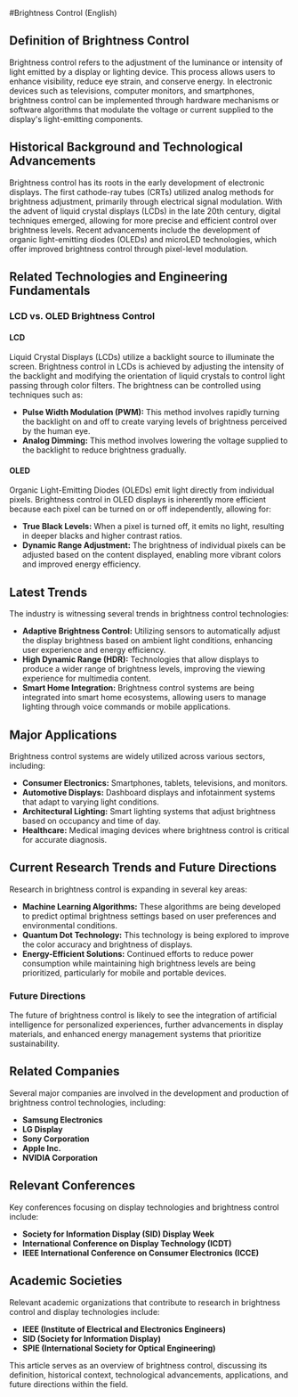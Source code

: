 #Brightness Control (English)

## Definition of Brightness Control
Brightness control refers to the adjustment of the luminance or intensity of light emitted by a display or lighting device. This process allows users to enhance visibility, reduce eye strain, and conserve energy. In electronic devices such as televisions, computer monitors, and smartphones, brightness control can be implemented through hardware mechanisms or software algorithms that modulate the voltage or current supplied to the display's light-emitting components.

## Historical Background and Technological Advancements
Brightness control has its roots in the early development of electronic displays. The first cathode-ray tubes (CRTs) utilized analog methods for brightness adjustment, primarily through electrical signal modulation. With the advent of liquid crystal displays (LCDs) in the late 20th century, digital techniques emerged, allowing for more precise and efficient control over brightness levels. Recent advancements include the development of organic light-emitting diodes (OLEDs) and microLED technologies, which offer improved brightness control through pixel-level modulation.

## Related Technologies and Engineering Fundamentals
### LCD vs. OLED Brightness Control
#### LCD
Liquid Crystal Displays (LCDs) utilize a backlight source to illuminate the screen. Brightness control in LCDs is achieved by adjusting the intensity of the backlight and modifying the orientation of liquid crystals to control light passing through color filters. The brightness can be controlled using techniques such as:
- **Pulse Width Modulation (PWM):** This method involves rapidly turning the backlight on and off to create varying levels of brightness perceived by the human eye.
- **Analog Dimming:** This method involves lowering the voltage supplied to the backlight to reduce brightness gradually.

#### OLED
Organic Light-Emitting Diodes (OLEDs) emit light directly from individual pixels. Brightness control in OLED displays is inherently more efficient because each pixel can be turned on or off independently, allowing for:
- **True Black Levels:** When a pixel is turned off, it emits no light, resulting in deeper blacks and higher contrast ratios.
- **Dynamic Range Adjustment:** The brightness of individual pixels can be adjusted based on the content displayed, enabling more vibrant colors and improved energy efficiency.

## Latest Trends
The industry is witnessing several trends in brightness control technologies:
- **Adaptive Brightness Control:** Utilizing sensors to automatically adjust the display brightness based on ambient light conditions, enhancing user experience and energy efficiency.
- **High Dynamic Range (HDR):** Technologies that allow displays to produce a wider range of brightness levels, improving the viewing experience for multimedia content.
- **Smart Home Integration:** Brightness control systems are being integrated into smart home ecosystems, allowing users to manage lighting through voice commands or mobile applications.

## Major Applications
Brightness control systems are widely utilized across various sectors, including:
- **Consumer Electronics:** Smartphones, tablets, televisions, and monitors.
- **Automotive Displays:** Dashboard displays and infotainment systems that adapt to varying light conditions.
- **Architectural Lighting:** Smart lighting systems that adjust brightness based on occupancy and time of day.
- **Healthcare:** Medical imaging devices where brightness control is critical for accurate diagnosis.

## Current Research Trends and Future Directions
Research in brightness control is expanding in several key areas:
- **Machine Learning Algorithms:** These algorithms are being developed to predict optimal brightness settings based on user preferences and environmental conditions.
- **Quantum Dot Technology:** This technology is being explored to improve the color accuracy and brightness of displays.
- **Energy-Efficient Solutions:** Continued efforts to reduce power consumption while maintaining high brightness levels are being prioritized, particularly for mobile and portable devices.

### Future Directions
The future of brightness control is likely to see the integration of artificial intelligence for personalized experiences, further advancements in display materials, and enhanced energy management systems that prioritize sustainability.

## Related Companies
Several major companies are involved in the development and production of brightness control technologies, including:
- **Samsung Electronics**
- **LG Display**
- **Sony Corporation**
- **Apple Inc.**
- **NVIDIA Corporation**

## Relevant Conferences
Key conferences focusing on display technologies and brightness control include:
- **Society for Information Display (SID) Display Week**
- **International Conference on Display Technology (ICDT)**
- **IEEE International Conference on Consumer Electronics (ICCE)**

## Academic Societies
Relevant academic organizations that contribute to research in brightness control and display technologies include:
- **IEEE (Institute of Electrical and Electronics Engineers)**
- **SID (Society for Information Display)**
- **SPIE (International Society for Optical Engineering)**

This article serves as an overview of brightness control, discussing its definition, historical context, technological advancements, applications, and future directions within the field.
